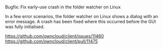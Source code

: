 Bugfix: Fix early-use crash in the folder watcher on Linux

In a few error scenarios, the folder watcher on Linux shows a dialog
with an error message. A crash has been fixed where this occurred before
the GUI was fully initialised.

https://github.com/owncloud/client/issues/11460
https://github.com/owncloud/client/pull/11475

